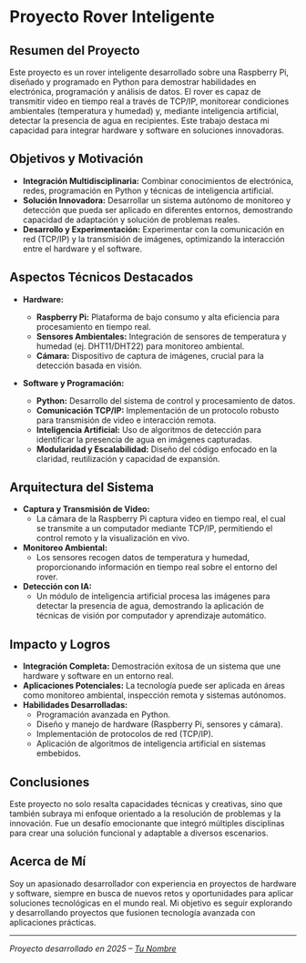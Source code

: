 # Proyecto Rover Inteligente

## Resumen del Proyecto

Este proyecto es un rover inteligente desarrollado sobre una Raspberry Pi, diseñado y programado en Python para demostrar habilidades en electrónica, programación y análisis de datos. El rover es capaz de transmitir video en tiempo real a través de TCP/IP, monitorear condiciones ambientales (temperatura y humedad) y, mediante inteligencia artificial, detectar la presencia de agua en recipientes. Este trabajo destaca mi capacidad para integrar hardware y software en soluciones innovadoras.

## Objetivos y Motivación

- **Integración Multidisciplinaria:** Combinar conocimientos de electrónica, redes, programación en Python y técnicas de inteligencia artificial.
- **Solución Innovadora:** Desarrollar un sistema autónomo de monitoreo y detección que pueda ser aplicado en diferentes entornos, demostrando capacidad de adaptación y solución de problemas reales.
- **Desarrollo y Experimentación:** Experimentar con la comunicación en red (TCP/IP) y la transmisión de imágenes, optimizando la interacción entre el hardware y el software.

## Aspectos Técnicos Destacados

- **Hardware:** 
  - **Raspberry Pi:** Plataforma de bajo consumo y alta eficiencia para procesamiento en tiempo real.
  - **Sensores Ambientales:** Integración de sensores de temperatura y humedad (ej. DHT11/DHT22) para monitoreo ambiental.
  - **Cámara:** Dispositivo de captura de imágenes, crucial para la detección basada en visión.

- **Software y Programación:** 
  - **Python:** Desarrollo del sistema de control y procesamiento de datos.
  - **Comunicación TCP/IP:** Implementación de un protocolo robusto para transmisión de video e interacción remota.
  - **Inteligencia Artificial:** Uso de algoritmos de detección para identificar la presencia de agua en imágenes capturadas.
  - **Modularidad y Escalabilidad:** Diseño del código enfocado en la claridad, reutilización y capacidad de expansión.

## Arquitectura del Sistema

- **Captura y Transmisión de Video:** 
  - La cámara de la Raspberry Pi captura video en tiempo real, el cual se transmite a un computador mediante TCP/IP, permitiendo el control remoto y la visualización en vivo.
- **Monitoreo Ambiental:** 
  - Los sensores recogen datos de temperatura y humedad, proporcionando información en tiempo real sobre el entorno del rover.
- **Detección con IA:** 
  - Un módulo de inteligencia artificial procesa las imágenes para detectar la presencia de agua, demostrando la aplicación de técnicas de visión por computador y aprendizaje automático.

## Impacto y Logros

- **Integración Completa:** Demostración exitosa de un sistema que une hardware y software en un entorno real.
- **Aplicaciones Potenciales:** La tecnología puede ser aplicada en áreas como monitoreo ambiental, inspección remota y sistemas autónomos.
- **Habilidades Desarrolladas:** 
  - Programación avanzada en Python.
  - Diseño y manejo de hardware (Raspberry Pi, sensores y cámara).
  - Implementación de protocolos de red (TCP/IP).
  - Aplicación de algoritmos de inteligencia artificial en sistemas embebidos.

## Conclusiones

Este proyecto no solo resalta capacidades técnicas y creativas, sino que también subraya mi enfoque orientado a la resolución de problemas y la innovación. Fue un desafío emocionante que integró múltiples disciplinas para crear una solución funcional y adaptable a diversos escenarios.

## Acerca de Mí

Soy un apasionado desarrollador con experiencia en proyectos de hardware y software, siempre en busca de nuevos retos y oportunidades para aplicar soluciones tecnológicas en el mundo real. Mi objetivo es seguir explorando y desarrollando proyectos que fusionen tecnología avanzada con aplicaciones prácticas.

---

*Proyecto desarrollado en 2025 – [Tu Nombre](https://github.com/tu_usuario)*

